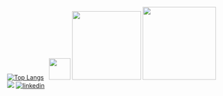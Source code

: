[![Top Langs](https://github-readme-stats.vercel.app/api/top-langs/?username=artmenlope&layout=compact&theme=github_dark)](https://github.com/anuraghazra/github-readme-stats) &nbsp;  <img src="https://media4.giphy.com/media/2VAdtLfjDr3VOaJjLp/giphy.gif?cid=790b761105ae85fced2a26795e86d620701cb96fab818606&rid=giphy.gif&ct=s" width="50">  <img src="https://media2.giphy.com/media/iu4la0dqRu7TxwhM3I/giphy.gif?cid=790b76110f08533065d1ad1ed79884e449669a320a7782d0&rid=giphy.gif&ct=s" width="160"> <img src="https://media3.giphy.com/media/OphWiURz4aZ2isAmrc/giphy.gif?cid=790b76111b824492945708291e2b8ddcd4fdfbc4df92888b&rid=giphy.gif&ct=s" width="170"><br>
![](https://komarev.com/ghpvc/?username=artmenlope&color=740aff&style=flat-square) [![linkedin](https://img.shields.io/badge/LinkedIn-0077B5?style=flat-square&logo=linkedin&logoColor=white)](https://www.linkedin.com/in/arturo-mena-lópez-b949ba209/)
